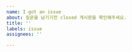 ```yaml
---
name: I got an issue
about: 질문을 남기기전 closed 게시판을 확인해주세요.
title: ''
labels: issue
assignees: ''

---
```




